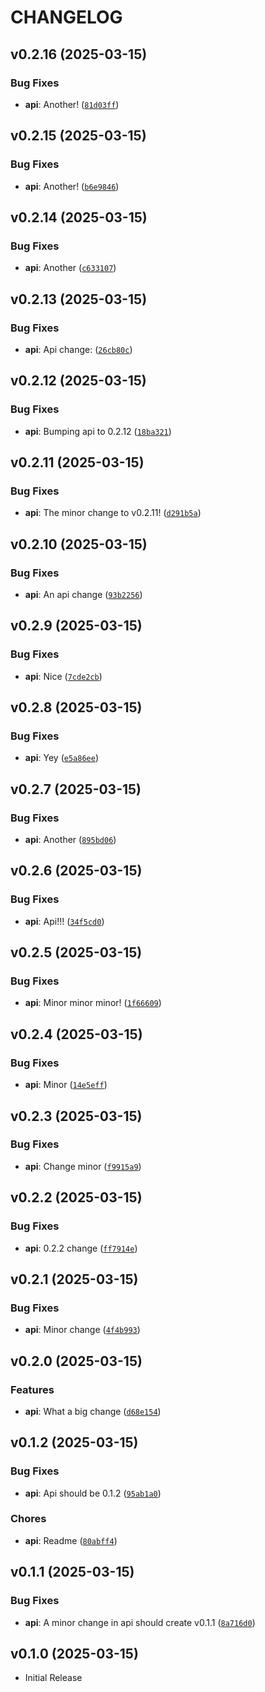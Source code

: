 # CHANGELOG

<!-- version list -->

## v0.2.16 (2025-03-15)

### Bug Fixes

- **api**: Another!  ([`81d03ff`](https://github.com/asaf/uvwsrepo/commit/81d03ff05aa07c9b8dca0c16eb1d344d4df54ef8))


## v0.2.15 (2025-03-15)

### Bug Fixes

- **api**: Another!  ([`b6e9846`](https://github.com/asaf/uvwsrepo/commit/b6e9846d0c12e87423e21b85698a08734825b86a))


## v0.2.14 (2025-03-15)

### Bug Fixes

- **api**: Another  ([`c633107`](https://github.com/asaf/uvwsrepo/commit/c633107bdd02dde965d4ec504943091405f11038))


## v0.2.13 (2025-03-15)

### Bug Fixes

- **api**: Api change: ([`26cb80c`](https://github.com/asaf/uvwsrepo/commit/26cb80c68e45b4c90dad951169fe846515470ea7))


## v0.2.12 (2025-03-15)

### Bug Fixes

- **api**: Bumping api to 0.2.12 ([`18ba321`](https://github.com/asaf/uvwsrepo/commit/18ba321100df483606c495febfc7368f470dc61e))


## v0.2.11 (2025-03-15)

### Bug Fixes

- **api**: The minor change to v0.2.11! ([`d291b5a`](https://github.com/asaf/uvwsrepo/commit/d291b5a58e55cbf3e145edb473eed25c14eb1af0))


## v0.2.10 (2025-03-15)

### Bug Fixes

- **api**: An api change ([`93b2256`](https://github.com/asaf/uvwsrepo/commit/93b225687e99701fc4769d32b71af16d68d500dc))


## v0.2.9 (2025-03-15)

### Bug Fixes

- **api**: Nice  ([`7cde2cb`](https://github.com/asaf/uvwsrepo/commit/7cde2cbe375587469b34e16e31cfb415febb2d3b))


## v0.2.8 (2025-03-15)

### Bug Fixes

- **api**: Yey  ([`e5a86ee`](https://github.com/asaf/uvwsrepo/commit/e5a86eedca7e18116eaa7a0c1d4ba55f4945d7c9))


## v0.2.7 (2025-03-15)

### Bug Fixes

- **api**: Another  ([`895bd06`](https://github.com/asaf/uvwsrepo/commit/895bd06c288afc61a14c397781e8c9a2ea1349d4))


## v0.2.6 (2025-03-15)

### Bug Fixes

- **api**: Api!!!  ([`34f5cd0`](https://github.com/asaf/uvwsrepo/commit/34f5cd0e95e830fcf2e364bf971ad817b909a70c))


## v0.2.5 (2025-03-15)

### Bug Fixes

- **api**: Minor minor minor! ([`1f66609`](https://github.com/asaf/uvwsrepo/commit/1f6660988bd5dbf038c24ca6db1d9f185c1fba53))


## v0.2.4 (2025-03-15)

### Bug Fixes

- **api**: Minor  ([`14e5eff`](https://github.com/asaf/uvwsrepo/commit/14e5eff40f5263e8ad476b5e7cedeacd08b198aa))


## v0.2.3 (2025-03-15)

### Bug Fixes

- **api**: Change minor ([`f9915a9`](https://github.com/asaf/uvwsrepo/commit/f9915a9246f2a0d9da049dcb337efd7b58209894))


## v0.2.2 (2025-03-15)

### Bug Fixes

- **api**: 0.2.2 change ([`ff7914e`](https://github.com/asaf/uvwsrepo/commit/ff7914e34c4b5451423dd0841aea8dec9af46785))


## v0.2.1 (2025-03-15)

### Bug Fixes

- **api**: Minor change ([`4f4b993`](https://github.com/asaf/uvwsrepo/commit/4f4b9930781b0b62b40069161bded906b10e6252))


## v0.2.0 (2025-03-15)

### Features

- **api**: What a big change ([`d68e154`](https://github.com/asaf/uvwsrepo/commit/d68e154e18f7b8b6aee69d3187413692cc53d66f))


## v0.1.2 (2025-03-15)

### Bug Fixes

- **api**: Api should be 0.1.2 ([`95ab1a0`](https://github.com/asaf/uvwsrepo/commit/95ab1a01089d4b7d3e7371d321f77ae81d8a3bd2))

### Chores

- **api**: Readme  ([`80abff4`](https://github.com/asaf/uvwsrepo/commit/80abff4660f5fb8fa4c1bddba5868231d9990df0))


## v0.1.1 (2025-03-15)

### Bug Fixes

- **api**: A minor change in api should create v0.1.1 ([`8a716d0`](https://github.com/asaf/uvwsrepo/commit/8a716d0fb204455c166667a36cb3bd7399d87cbb))


## v0.1.0 (2025-03-15)

- Initial Release
